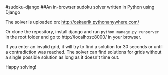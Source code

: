 #sudoku-django
##An in-browser sudoku solver written in Python using Django

The solver is uploaded on: http://oskaerik.pythonanywhere.com/

Or clone the repository, install django and run ```python manage.py runserver``` in the root folder and go to http://localhost:8000/ in your browser.

If you enter an invalid grid, it will try to find a solution for 30 seconds or until a contradiction was reached. The solver can find solutions for grids without a single possible solution as long as it doesn't time out.

Happy solving!
